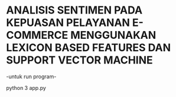 # ANALISIS SENTIMEN PADA KEPUASAN PELAYANAN E-COMMERCE MENGGUNAKAN LEXICON BASED FEATURES DAN SUPPORT VECTOR MACHINE


-untuk run program-

python 3 app.py
